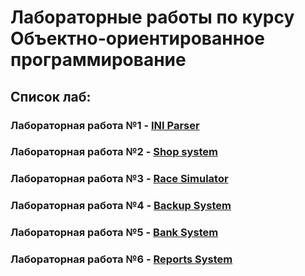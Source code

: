 # Лабораторные работы по курсу Объектно-ориентированное программирование
## Список лаб:

### Лабораторная работа №1 - [INI Parser][ini]
### Лабораторная работа №2 - [Shop system][shop]
### Лабораторная работа №3 - [Race Simulator][race]
### Лабораторная работа №4 - [Backup System][backup]
### Лабораторная работа №5 - [Bank System][bank]
### Лабораторная работа №6 - [Reports System][report]

[ini]: https://github.com/MaxBstr/OOP-labs/tree/master/INI%20Parser "INI Parser" 
[shop]: https://github.com/MaxBstr/OOP-labs/tree/master/Shop "Shop System"
[race]: https://github.com/MaxBstr/OOP-labs/tree/master/Races "Race Simulator"
[backup]: https://github.com/MaxBstr/OOP-labs/tree/master/Backups "Backup System"
[bank]: https://github.com/MaxBstr/OOP-labs/tree/master/Banks "Bank System"
[report]: https://github.com/MaxBstr/OOP-labs/tree/master/Reports "Reports System"
